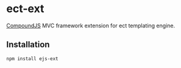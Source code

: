 ect-ext
=======

[CompoundJS](http://compoundjs.com) MVC framework extension for ect templating engine.


## Installation

    npm install ejs-ext
